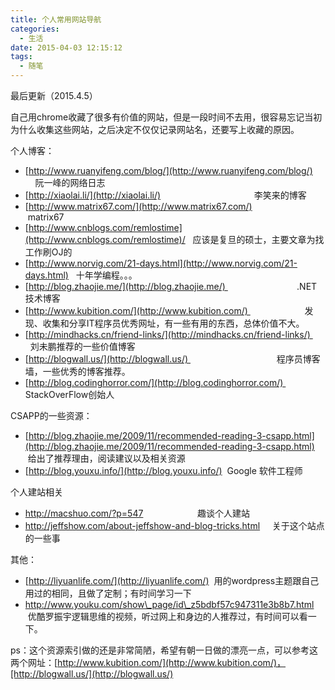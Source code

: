 ```yaml
---
title: 个人常用网站导航
categories:
  - 生活
date: 2015-04-03 12:15:12
tags:
  - 随笔
---
```


最后更新（2015.4.5）

自己用chrome收藏了很多有价值的网站，但是一段时间不去用，很容易忘记当初为什么收集这些网站，之后决定不仅仅记录网站名，还要写上收藏的原因。

个人博客：

*   [http://www.ruanyifeng.com/blog/](http://www.ruanyifeng.com/blog/)         阮一峰的网络日志
*   [http://xiaolai.li/](http://xiaolai.li/)                                      李笑来的博客
*   [http://www.matrix67.com/](http://www.matrix67.com/)                    matrix67
*   [http://www.cnblogs.com/remlostime](http://www.cnblogs.com/remlostime)/   应该是复旦的硕士，主要文章为找工作刷OJ的
*   [http://www.norvig.com/21-days.html](http://www.norvig.com/21-days.html)   十年学编程。。。
*   [http://blog.zhaojie.me/](http://blog.zhaojie.me/)                             .NET技术博客
*   [http://www.kubition.com/](http://www.kubition.com/)                       发现、收集和分享IT程序员优秀网址，有一些有用的东西，总体价值不大。
*   [http://mindhacks.cn/friend-links/](http://mindhacks.cn/friend-links/)        刘未鹏推荐的一些价值博客
*   [http://blogwall.us/](http://blogwall.us/)                                    程序员博客墙，一些优秀的博客推荐。
*   [http://blog.codinghorror.com/](http://blog.codinghorror.com/)              StackOverFlow创始人

CSAPP的一些资源：

*   [http://blog.zhaojie.me/2009/11/recommended-reading-3-csapp.html](http://blog.zhaojie.me/2009/11/recommended-reading-3-csapp.html)      给出了推荐理由，阅读建议以及相关资源
*   [http://blog.youxu.info/](http://blog.youxu.info/)  Google 软件工程师

个人建站相关

*   http://macshuo.com/?p=547                      趣谈个人建站
*   http://jeffshow.com/about-jeffshow-and-blog-tricks.html     关于这个站点的一些事

其他：

*   [http://liyuanlife.com/](http://liyuanlife.com/)  用的wordpress主题跟自己用过的相同，且做了定制；有时间学习一下
*   http://www.youku.com/show\_page/id\_z5bdbf57c947311e3b8b7.html    优酷罗振宇逻辑思维的视频，听过网上和身边的人推荐过，有时间可以看一下。

ps：这个资源索引做的还是非常简陋，希望有朝一日做的漂亮一点，可以参考这两个网址：[http://www.kubition.com/](http://www.kubition.com/)，[http://blogwall.us/](http://blogwall.us/)
